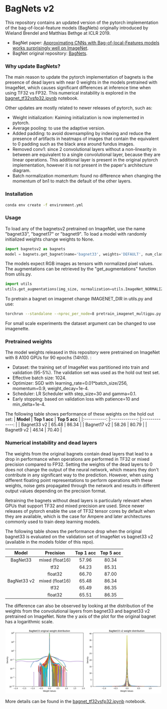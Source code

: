 # BagNets v2

This repository contains an updated version of the pytorch implementation of the bag-of-local-feature models (BagNets) originally introduced by Wieland Brendel and Matthias Bethge at ICLR 2019.

* BagNet paper: [Approximating CNNs with Bag-of-local-Features models works surprisingly well on ImageNet](https://openreview.net/pdf?id=SkfMWhAqYQ).
* BagNet original repository: [BagNets](https://github.com/wielandbrendel/bag-of-local-features-models). 

### Why update BagNets?
The main reason to update the pytorch implementation of bagnets is the presence of dead layers with near 0 weights in the models pretrained with ImageNet, which causes significant differences at inference time when using TF32 vs FP32. This numerical instability is explored in the [bagnet_tf32vsfp32.ipynb](bagnet_tf32vsfp32.ipynb) notebook.

Other updates are mostly related to newer releases of pytorch, such as:
* Weight initialization: Kaiming initialization is now implemented in pytorch.
* Average pooling: to use the adaptive version.
* Added padding: to avoid downsampling by indexing and reduce the presence of artifacts in heatmaps of images that contain the equivalent to 0 padding such as the black area around fundus images.
* Removed conv1: since 2 convolutional layers without a non-linearity in between are equivalent to a single convolutional layer, because they are linear operations. This additional layer is present in the original pytorch implementation, however it is not present in the paper's architecture diagram.
* Batch normalization momentum: found no difference when changing the momentum of bn1 to match the default of the other layers.

### Installation
```bash
conda env create -f environment.yml
```

### Usage
To load any of the bagnetsv2 pretrained on ImageNet, use the name "bagnet33", "bagnet17" or "bagnet9". To load a model with randomly initialized weights change weights to None.

```python 
import bagnetsv2 as bagnets
model = bagnets.get_bagnet(name='bagnet33', weights='DEFAULT', num_classes=1000)
```

The models expect RGB images as tensors with normalized pixel values. The augmentations can be retrieved by the "get_augmentations" function from utils.py. 

```python 
import utils
utils.get_augmentations(img_size, normalization=utils.ImageNet_NORMALIZATION)
```

To pretrain a bagnet on imagenet change IMAGENET_DIR in utils.py and use:
```bash
torchrun --standalone --nproc_per_node=8 pretrain_imagenet_multigpu.py --backbone bagnet33 --dataset imagenet --batchsize 1024 --epochs 90 --numworkers 4
```

For small scale experiments the dataset argument can be changed to use imagenette.

### Pretrained weights
The model weights released in this repository were pretrained on ImageNet with 8 A100 GPUs for 90 epochs (14h10). :
* Dataset: the training set of ImageNet was partitioned into train and validation (95-5%). The validation set was used as the hold out test set.
* Effective batch size: 1024.
* Optimizer: SGD with learning_rate=0.01*batch_size/256, momentum=0.9, weight_decay=1e-4. 
* Scheduler: LR Scheduler with step_size=30 and gamma=0.1.
* Early stopping: based on validation loss with patience=10 and min_delta=1e-4.

The following table shows performance of these weights on the hold out set:
|  **Model**  	| **Top 1 acc** 	| **Top 5 acc** 	|
|:-----------:	|:-------------:	|:-------------:	|
| Bagnet33 v2 	|         65.48 	|         86.34 	|
| Bagnet17 v2 	|         58.26 	|         80.79 	|
| Bagnet9 v2  	|         46.14 	|         70.40 	|

### Numerical instability and dead layers
The weights from the original bagnets contain dead layers that lead to a drop in performance when operations are performed in TF32 or mixed precision compared to FP32. Setting the weights of the dead layers to 0 does not change the output of the neural network, which means they don't contribute in any significant way to the prediction. However, when using different floating point representations to perform operations with these weights, noise gets propagated through the network and results in different output values depending on the precision format.

Retraining the bagnets without dead layers is particularly relevant when GPUs that support TF32 and mixed precision are used. Since newer releases of pytorch enable the use of TF32 tensor cores by default when they are available, which is the case for Ampere and later architectures commonly used to train deep learning models.

The following table shows the performance drop when the original bagnet33 is evaluated on the validation set of ImageNet vs bagnet33 v2 (available in the models folder of this repo).

|  **Model**  	|  **Precision**  	| **Top 1 acc** 	| **Top 5 acc** 	|
|:-----------:	|:---------------:	|:-------------:	|:-------------:	|
| BagNet33    	| mixed (float16) 	| 57.96         	| 80.34         	|
|             	| tf32            	| 64.23         	| 85.31         	|
|             	| float32         	| 66.70         	| 87.00         	|
| BagNet33 v2 	| mixed (float16) 	| 65.48         	| 86.34         	|
|             	| tf32            	| 65.49         	| 86.35         	|
|             	| float32         	| 65.51         	| 86.35         	|

The difference can also be observed by looking at the distribution of the weights from the convolutional layers from bagnet33 and bagnet33 v2 pretrained on ImageNet. Note the y axis of the plot for the original bagnet has a logarithmic scale.

![imagenet](plots/bagnet33_weights.png)

More details can be found in the [bagnet_tf32vsfp32.ipynb](bagnet_tf32vsfp32.ipynb) notebook.

